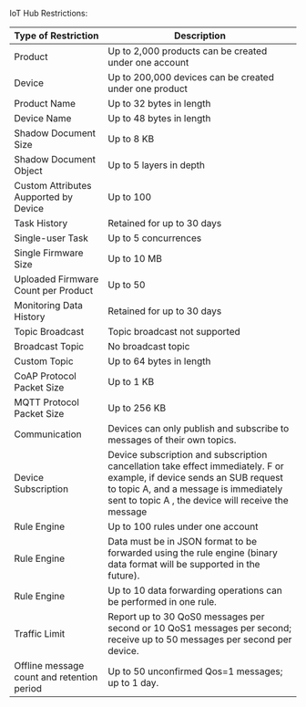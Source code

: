 [//]: # (chinagitpath:XXXXX)

IoT Hub Restrictions:

| Type of Restriction | Description |
|--------- | --------- |
| Product | Up to 2,000 products can be created under one account |
| Device | Up to 200,000 devices can be created under one product |
| Product Name | Up to 32 bytes in length |
| Device Name | Up to 48 bytes in length |
| Shadow Document Size | Up to 8 KB |
| Shadow Document Object | Up to 5 layers in depth |
| Custom Attributes Aupported by Device | Up to 100 |
| Task History | Retained for up to 30 days |
| Single-user Task | Up to 5 concurrences |
| Single Firmware Size | Up to 10 MB |
| Uploaded Firmware Count per Product | Up to 50 |
| Monitoring Data History | Retained for up to 30 days |
| Topic Broadcast | Topic broadcast not supported |
| Broadcast Topic | No broadcast topic |
| Custom Topic | Up to 64 bytes in length |
| CoAP Protocol Packet Size | Up to 1 KB |
| MQTT Protocol Packet Size | Up to 256 KB |
| Communication | Devices can only publish and subscribe to messages of their own topics. |
| Device Subscription | Device subscription and subscription cancellation take effect immediately. F  or example, if device sends an SUB request to topic A, and a message is immediately sent to topic A , the device will receive the message |
| Rule Engine | Up to 100 rules under one account |
| Rule Engine | Data must be in JSON format to be forwarded using the rule engine (binary data format will be supported in the future). |
| Rule Engine | Up to 10 data forwarding operations can be performed in one rule. |
| Traffic Limit | Report up to 30 QoS0 messages per second or 10 QoS1 messages per second; receive up to 50 messages per second per device. |
| Offline message count and retention period | Up to 50 unconfirmed Qos=1 messages; up to 1 day. |


